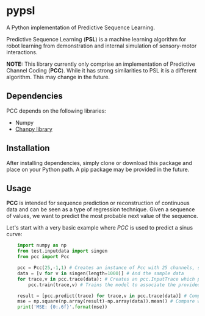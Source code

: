 pypsl
=====

A Python implementation of Predictive Sequence Learning. 

Predictive Sequence Learning (**PSL**) is a machine learning algorithm for robot learning from demonstration and internal simulation of sensory-motor interactions. 

**NOTE:** This library currently only comprise an implementation of Predictive Channel Coding (**PCC**). While it has strong similarities to PSL it is a different algorithm. This may change in the future. 

Dependencies
------------

PCC depends on the following libraries: 
* Numpy
* [Chanpy library](https://github.com/micfe03/channel_representation)

Installation
------------

After installing dependencies, simply clone or download this package and place on your Python path. A pip package may be provided in the future. 

Usage
-----

**PCC** is intended for sequence prediction or reconstruction of continuous data and can be seen as a type of regression technique. Given a sequence of values, we want to predict the most probable next value of the sequence.

Let's start with a very basic example where *PCC* is used to predict a sinus curve:

~~~~python
    import numpy as np
    from test.inputdata import singen
    from pcc import Pcc

    pcc = Pcc(25,-1,1) # Creates an instance of Pcc with 25 channels, spanning over a single dimension from -1 and 1. 
    data = [v for v in singen(length=1000)] # And the sample data
    for trace,v in pcc.trace(data): # Creates an pcc.InputTrace which provides a channel code with decaying look-back. 
        pcc.train(trace,v) # Trains the model to associate the provided trace with the target value v.

    result = [pcc.predict(trace) for trace,v in pcc.trace(data)] # Compute 1-step predictions from data
    mse = np.square(np.array(result)-np.array(data)).mean() # Compare with the original data
    print('MSE: {0:.6f}'.format(mse))
~~~~

